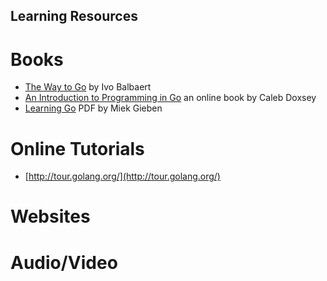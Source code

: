 Learning Resources
------------------

Books
=====
* [The Way to Go](http://www.amazon.com/books/dp/1469769166) by Ivo Balbaert
* [An Introduction to Programming in Go](http://www.golang-book.com/) an online book by Caleb Doxsey
* [Learning Go](http://www.miek.nl/files/go/) PDF by Miek Gieben

Online Tutorials
================
* [http://tour.golang.org/](http://tour.golang.org/)

Websites
========

Audio/Video
===========

